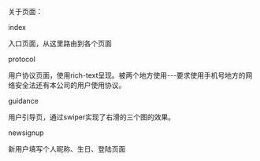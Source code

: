 关于页面：

index 

入口页面，从这里路由到各个页面

protocol

用户协议页面，使用rich-text呈现。被两个地方使用---要求使用手机号地方的网络安全法还有本公司的用户使用协议。

guidance

用户引导页，通过swiper实现了右滑的三个图的效果。

newsignup

新用户填写个人昵称、生日、登陆页面

